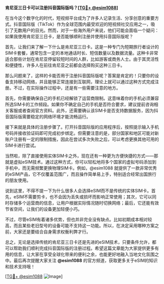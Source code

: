 **肯尼亚三日卡可以注册抖音国际版吗？[[TG💪+ @esim1088](https://t.me/s/esim1088)]**

在当今这个数字化的时代，短视频平台成为了许多人记录生活、分享创意的重要方式。抖音国际版（TikTok）作为全球范围内最受欢迎的短视频社交应用之一，吸引了无数用户的目光。然而，对于一些海外用户来说，他们可能会面临一个疑问：如果我使用肯尼亚三日卡，是否能够顺利注册并使用抖音国际版呢？

首先，让我们来了解一下什么是肯尼亚三日卡。这是一种专门为短期旅行者设计的SIM卡套餐，通常包含一定的本地通话时长、短信数量以及数据流量。这种卡非常适合那些计划在肯尼亚停留较短时间的人群，比如游客或商务人士。由于其灵活性和便捷性，许多人在前往肯尼亚之前都会选择购买这种三日卡。

那么问题来了，这样的卡能否用于注册抖音国际版呢？答案是肯定的！只要你的设备支持移动网络，并且能够正常连接到互联网，理论上就可以通过这种方式完成注册。不过，在实际操作过程中，还是有一些需要注意的地方。

首先，你需要确保自己的手机已经解锁了运营商限制。这意味着你的手机必须兼容所选SIM卡的工作频段。如果你不确定自己的手机是否符合要求，建议提前咨询相关客服或者查阅官方资料。此外，还需要确认该SIM卡是否支持数据服务，因为抖音国际版需要稳定的网络环境才能流畅运行。

接下来就是具体的注册步骤了。打开抖音国际版的应用程序后，按照提示输入手机号码并接收验证码即可完成初步绑定。但需要注意的是，部分国家和地区可能对新账户注册有一定的限制措施，因此在尝试多次失败之后，可以考虑更换其他可用的SIM卡进行尝试。

当然啦，除了直接使用实体SIM卡之外，现在还有一种更为方便快捷的方式——那就是虚拟eSIM技术。通过这种方式，你可以轻松地将多个国家的虚拟号码添加到手机中，而无需频繁更换物理SIM卡。例如，@esim1088 就提供了一款非常优秀的eSIM产品，它不仅覆盖范围广，而且操作简单易上手，特别适合经常出国旅行的朋友使用。

说到这里，不得不提一下为什么很多人会选择eSIM而不是传统的实体SIM卡。首先，eSIM不需要剪卡，也不会因为丢失或损坏而影响正常使用；其次，它可以同时存储多个运营商的信息，让用户根据实际情况随时切换网络；最后，它还能有效节省空间，让我们的设备更加轻便小巧。

不过，尽管eSIM有着诸多优势，但也并非完全没有缺点。比如初期成本相对较高，而且某些老旧型号的设备可能不支持这一功能。所以，在决定采用哪种方案之前，大家还是要结合自身需求权衡利弊才行。

总之，无论是选择传统的肯尼亚三日卡还是先进的eSIM技术，只要条件允许，都可以帮助我们顺利完成抖音国际版的注册过程。希望这篇文章能为大家提供更多有用的信息，让大家在享受全球化带来的便利之余，也能更好地融入当地文化氛围之中。最后再次提醒大家关注 **@esim1088** 的官方频道，获取更多关于eSIM的知识和技术支持哦！

[[TG💪+ @esim1088](https://t.me/s/esim1088) ![Image](https://i.postimg.cc/4NQfJmqS/Snipaste-2025-05-13-00-14-12.png)]